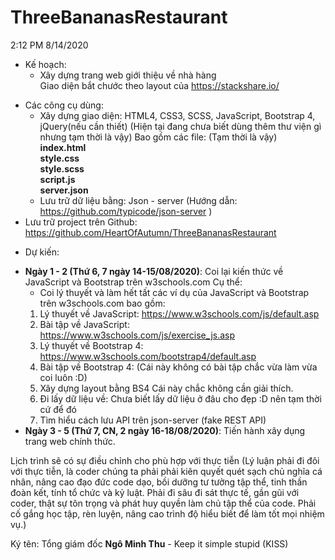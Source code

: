 # ThreeBananasRestaurant
2:12 PM 8/14/2020
* Kế hoạch:
	+ Xây dựng trang web giới thiệu về nhà hàng
	<br />Giao diện bắt chước theo layout của https://stackshare.io/
+ Các công cụ dùng:
	- Xây dựng giao diện: HTML4, CSS3, SCSS, JavaScript, Bootstrap 4, jQuery(nếu cần thiết) (Hiện tại đang chưa biết dùng thêm thư viện gì nhưng tạm thời là vậy)
	Bao gồm các file:	(Tạm thời là vậy)	<br/>
		**index.html**	<br/>
		**style.css**	<br/>
		**style.scss**	<br/>
		**script.js**	<br/>
		**server.json**
	- Lưu trữ dữ liệu bằng: Json -  server (Hướng dẫn:	https://github.com/typicode/json-server	)
+ Lưu trữ project trên Github:		https://github.com/HeartOfAutumn/ThreeBananasRestaurant
 
* Dự kiến:
+ **Ngày 1 - 2 (Thứ 6, 7 ngày 14-15/08/2020)**: Coi lại kiến thức về JavaScript và Bootstrap trên w3schools.com
	Cụ thể:
	- Coi lý thuyết và làm hết tất các ví dụ của JavaScript và Bootstrap trên w3schools.com bao gồm:
	1. Lý thuyết về JavaScript:	https://www.w3schools.com/js/default.asp
	2. Bài tập về JavaScript:	https://www.w3schools.com/js/exercise_js.asp
	3. Lý thuyết về Bootstrap 4:	https://www.w3schools.com/bootstrap4/default.asp
	4. Bài tập về Bootstrap 4:	(Cái này không có bài tập chắc vừa làm vừa coi luôn :D)
	5. Xây dựng layout bằng BS4	Cái này chắc không cần giải thích.
	6. Đi lấy dữ liệu về:		Chưa biết lấy dữ liệu ở đâu cho đẹp :D nên tạm thời cứ để đó
	7. Tìm hiểu cách lưu API trên json-server (fake REST API)
+ **Ngày 3 - 5 (Thứ 7, CN, 2 ngày 16-18/08/2020)**: Tiến hành xây dụng trang web chính thức.

Lịch trình sẽ có sự điều chỉnh cho phù hợp với thực tiễn (Lý luận phải đi đôi với thực tiễn, là coder chúng ta phải phải kiên quyết quét sạch chủ nghĩa cá nhân, 
nâng cao đạo đức code dạo, bồi dưỡng tư tưởng tập thể, tinh thần đoàn kết, tính tổ chức và kỷ luật. Phải đi sâu đi sát thực tế, gần gũi với coder, 
thật sự tôn trọng và phát huy quyền làm chủ tập thể của code. Phải cố gắng học tập, rèn luyện, nâng cao trình độ hiểu biết để làm tốt mọi nhiệm vụ.)

Ký tên: Tổng giám đốc **Ngô Minh Thu** - Keep it simple stupid (KISS)


	
